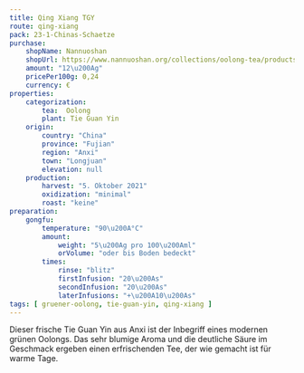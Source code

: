 ```yaml
---
title: Qing Xiang TGY
route: qing-xiang
pack: 23-1-Chinas-Schaetze
purchase:
    shopName: Nannuoshan
    shopUrl: https://www.nannuoshan.org/collections/oolong-tea/products/qing-xiang-tieguanyin-2022?variant=43506658738443
    amount: "12\u200Ag"
    pricePer100g: 0,24
    currency: €
properties:
    categorization:
        tea:  Oolong
        plant: Tie Guan Yin
    origin:
        country: "China" 
        province: "Fujian" 
        region: "Anxi" 
        town: "Longjuan"
        elevation: null
    production:
        harvest: "5. Oktober 2021"
        oxidization: "minimal"
        roast: "keine"
preparation:
    gongfu:
        temperature: "90\u200A°C"
        amount:
            weight: "5\u200Ag pro 100\u200Aml"
            orVolume: "oder bis Boden bedeckt"
        times:
            rinse: "blitz"
            firstInfusion: "20\u200As"
            secondInfusion: "20\u200As"
            laterInfusions: "+\u200A10\u200As"
tags: [ gruener-oolong, tie-guan-yin, qing-xiang ]
---
```

Dieser frische Tie Guan Yin aus Anxi ist der Inbegriff eines modernen grünen Oolongs. Das sehr blumige Aroma und die deutliche Säure im Geschmack ergeben einen erfrischenden Tee, der wie gemacht ist für warme Tage.